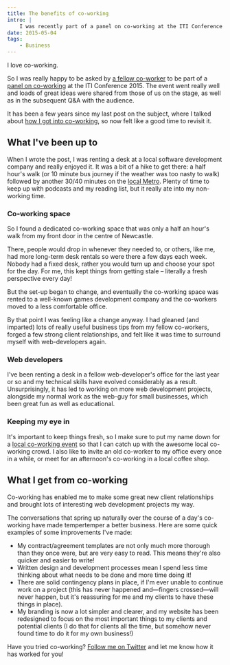 ```yaml
---
title: The benefits of co-working
intro: |
    I was recently part of a panel on co-working at the ITI Conference 2015, so now feels like a good time to revisit co-working and what it does for my business.
date: 2015-05-04
tags:
    - Business
---
```


I love co-working.

So I was really happy to be asked by [a fellow co-worker](https://twitter.com/lauratranslator) to be part of a [panel on co-working](https://www.iti.org.uk/discover/learn-and-develop/training/iti-conferences.html) at the ITI Conference 2015. The event went really well and loads of great ideas were shared from those of us on the stage, as well as in the subsequent Q&A with the audience.

It has been a few years since my last post on the subject, where I talked about [how I got into co-working](/blog/my-introduction-to-co-working), so now felt like a good time to revisit it.


## What I've been up to

When I wrote the post, I was renting a desk at a local software development company and really enjoyed it. It was a bit of a hike to get there: a half hour's walk (or 10 minute bus journey if the weather was too nasty to walk) followed by another 30/40 minutes on the [local Metro](https://www.nexus.org.uk/metro). Plenty of time to keep up with podcasts and my reading list, but it really ate into my non-working time.

### Co-working space

So I found a dedicated co-working space that was only a half an hour's walk from my front door in the centre of Newcastle.

There, people would drop in whenever they needed to, or others, like me, had more long-term desk rentals so were there a few days each week. Nobody had a fixed desk, rather you would turn up and choose your spot for the day. For me, this kept things from getting stale – literally a fresh perspective every day!

But the set-up began to change, and eventually the co-working space was rented to a well-known games development company and the co-workers moved to a less comfortable office.

By that point I was feeling like a change anyway. I had gleaned (and imparted) lots of really useful business tips from my fellow co-workers, forged a few strong client relationships, and felt like it was time to surround myself with web-developers again.

### Web developers

I've been renting a desk in a fellow web-developer's office for the last year or so and my technical skills have evolved considerably as a result. Unsurprisingly, it has led to working on more web development projects, alongside my normal work as the web-guy for small businesses, which been great fun as well as educational.

### Keeping my eye in

It's important to keep things fresh, so I make sure to put my name down for a [local co-working event](https://www.colleaguesontap.com/) so that I can catch up with the awesome local co-working crowd. I also like to invite an old co-worker to my office every once in a while, or meet for an afternoon's co-working in a local coffee shop.


## What I get from co-working

Co-working has enabled me to make some great new client relationships and brought lots of interesting web development projects my way.

The conversations that spring up naturally over the course of a day's co-working have made tempertemper a better business. Here are some quick examples of some improvements I've made:

- My contract/agreement templates are not only much more thorough than they once were, but are very easy to read. This means they're also quicker and easier to write!
- Written design and development processes mean I spend less time thinking about what needs to be done and more time doing it!
- There are solid contingency plans in place, if I'm ever unable to continue work on a project (this has never happened and—fingers crossed—will never happen, but it's reassuring for me and my clients to have these things in place).
- My branding is now a lot simpler and clearer, and my website has been redesigned to focus on the most important things to my clients and potential clients (I do that for clients all the time, but somehow never found time to do it for my own business!)

Have you tried co-working? [Follow me on Twitter](https://twitter.com/tempertemper) and let me know how it has worked for you!

